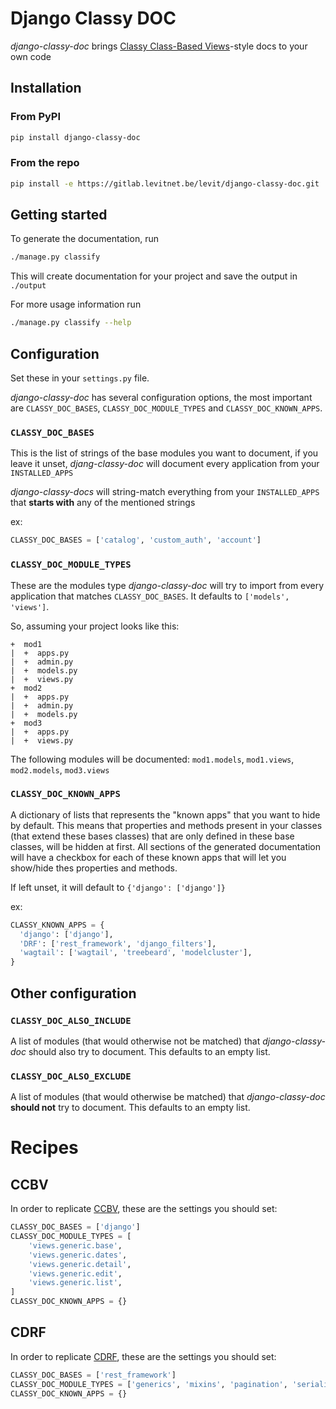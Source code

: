 # Django Classy DOC

*django-classy-doc* brings [Classy Class-Based Views](https://ccbv.co.uk)-style docs to your own code

## Installation

### From PyPI

```bash
pip install django-classy-doc
```

### From the repo

```bash
pip install -e https://gitlab.levitnet.be/levit/django-classy-doc.git
```

## Getting started

To generate the documentation, run

```bash
./manage.py classify
```

This will create documentation for your project and save the output in `./output`

For more usage information run

```bash
./manage.py classify --help
```

## Configuration

Set these in your `settings.py` file.

*django-classy-doc* has several configuration options, the most important are `CLASSY_DOC_BASES`, `CLASSY_DOC_MODULE_TYPES` and `CLASSY_DOC_KNOWN_APPS`.

### `CLASSY_DOC_BASES`

This is the list of strings of the base modules you want to document, if you leave it unset, *djang-classy-doc* will document every application from your `INSTALLED_APPS`

*django-classy-docs* will string-match everything from your `INSTALLED_APPS` that **starts with** any of the mentioned strings

ex:
```python
CLASSY_DOC_BASES = ['catalog', 'custom_auth', 'account']
```

### `CLASSY_DOC_MODULE_TYPES`

These are the modules type *django-classy-doc* will try to import from every application that matches `CLASSY_DOC_BASES`. It defaults to `['models', 'views']`.

So, assuming your project looks like this:
```
+  mod1
|  +  apps.py
|  +  admin.py
|  +  models.py
|  +  views.py
+  mod2
|  +  apps.py
|  +  admin.py
|  +  models.py
+  mod3
|  +  apps.py
|  +  views.py
```

The following modules will be documented: `mod1.models`, `mod1.views`, `mod2.models`, `mod3.views`

### `CLASSY_DOC_KNOWN_APPS`

A dictionary of lists that represents the "known apps" that you want to hide by default. This means that properties and methods present in your classes (that extend these bases classes) that are only defined in these base classes, will be hidden at first.
All sections of the generated documentation will have a checkbox for each of these known apps that will let you show/hide thes properties and methods.

If left unset, it will default to `{'django': ['django']}`

ex:
```python
CLASSY_KNOWN_APPS = {
  'django': ['django'],                                                      
  'DRF': ['rest_framework', 'django_filters'],
  'wagtail': ['wagtail', 'treebeard', 'modelcluster'],
}
```

## Other configuration

### `CLASSY_DOC_ALSO_INCLUDE`

A list of modules (that would otherwise not be matched) that *django-classy-doc* should also try to document. This defaults to an empty list.

### `CLASSY_DOC_ALSO_EXCLUDE`

A list of modules (that would otherwise be matched) that *django-classy-doc* **should not** try to document. This defaults to an empty list.

# Recipes

## CCBV

In order to replicate [CCBV](https://ccbv.co.uk), these are the settings you should set:

```python
CLASSY_DOC_BASES = ['django']
CLASSY_DOC_MODULE_TYPES = [
    'views.generic.base',
    'views.generic.dates',
    'views.generic.detail',
    'views.generic.edit',
    'views.generic.list',
]
CLASSY_DOC_KNOWN_APPS = {}
```

## CDRF

In order to replicate [CDRF](https://cdrf.co), these are the settings you should set:

```python
CLASSY_DOC_BASES = ['rest_framework']
CLASSY_DOC_MODULE_TYPES = ['generics', 'mixins', 'pagination', 'serializers', 'views', 'viewsets']
CLASSY_DOC_KNOWN_APPS = {}
```
